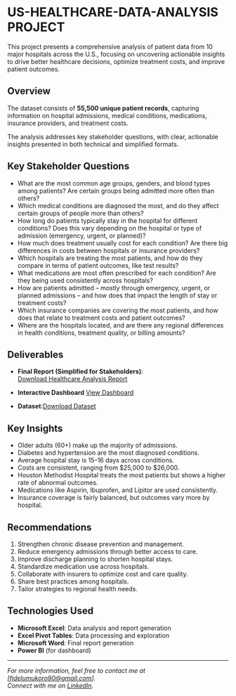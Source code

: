 # US-HEALTHCARE-DATA-ANALYSIS PROJECT

This project presents a comprehensive analysis of patient data from 10 major hospitals across the U.S., focusing on uncovering actionable insights to drive better healthcare decisions, optimize treatment costs, and improve patient outcomes.

## Overview
The dataset consists of **55,500 unique patient records**, capturing information on hospital admissions, medical conditions, medications, insurance providers, and treatment costs.

The analysis addresses key stakeholder questions, with clear, actionable insights presented in both technical and simplified formats.

## Key Stakeholder Questions
- What are the most common age groups, genders, and blood types among patients? Are certain groups being admitted more often than others?
- Which medical conditions are diagnosed the most, and do they affect certain groups of people more than others?
- How long do patients typically stay in the hospital for different conditions? Does this vary depending on the hospital or type of admission (emergency, urgent, or planned)?
- How much does treatment usually cost for each condition? Are there big differences in costs between hospitals or insurance providers?
- Which hospitals are treating the most patients, and how do they compare in terms of patient outcomes, like test results?
- What medications are most often prescribed for each condition? Are they being used consistently across hospitals?
- How are patients admitted – mostly through emergency, urgent, or planned admissions – and how does that impact the length of stay or treatment costs?
- Which insurance companies are covering the most patients, and how does that relate to treatment costs and patient outcomes?
- Where are the hospitals located, and are there any regional differences in health conditions, treatment quality, or billing amounts?

## Deliverables
- **Final Report (Simplified for Stakeholders)**:  
  [Download Healthcare Analysis Report](https://tinyurl.com/Healthcare-analysis-report)

- **Interactive Dashboard**
  [View Dashboard](https://lnkd.in/deM68iwC)

- **Dataset**:[Download Dataset](https://tinyurl.com/Healthcaredataset)

## Key Insights
- Older adults (60+) make up the majority of admissions.
- Diabetes and hypertension are the most diagnosed conditions.
- Average hospital stay is 15–16 days across conditions.
- Costs are consistent, ranging from $25,000 to $26,000.
- Houston Methodist Hospital treats the most patients but shows a higher rate of abnormal outcomes.
- Medications like Aspirin, Ibuprofen, and Lipitor are used consistently.
- Insurance coverage is fairly balanced, but outcomes vary more by hospital.

## Recommendations
1. Strengthen chronic disease prevention and management.
2. Reduce emergency admissions through better access to care.
3. Improve discharge planning to shorten hospital stays.
4. Standardize medication use across hospitals.
5. Collaborate with insurers to optimize cost and care quality.
6. Share best practices among hospitals.
7. Tailor strategies to regional health needs.

## Technologies Used
- **Microsoft Excel**: Data analysis and report generation
- **Excel Pivot Tables**: Data processing and exploration
- **Microsoft Word**: Final report generation
- **Power BI** (for dashboard)

---

*For more information, feel free to contact me at [fidelumukoro90@gmail.com].*  
*Connect with me on [LinkedIn](https://www.linkedin.com/in/fidelumukoro).*
